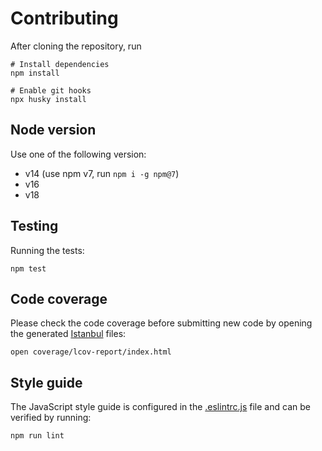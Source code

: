 # Contributing

After cloning the repository, run 

```shell
# Install dependencies
npm install

# Enable git hooks
npx husky install
```

## Node version

Use one of the following version:

* v14 (use npm v7, run `npm i -g npm@7`)
* v16
* v18


## Testing

Running the tests:

```shell
npm test
```



## Code coverage

Please check the code coverage before submitting new code by opening the generated [Istanbul](https://istanbul.js.org/) files:

 ```shell
 open coverage/lcov-report/index.html
 ```

## Style guide

The JavaScript style guide is configured in the [.eslintrc.js](.eslintrc.js) file and can be verified by running:

```shell
npm run lint
```
